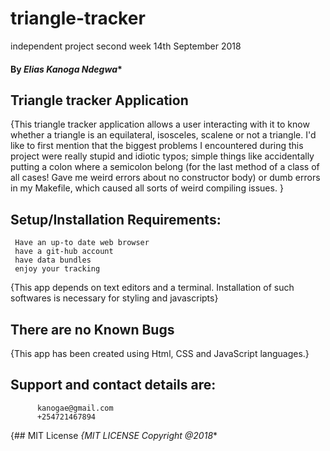 # triangle-tracker
independent project second week 
14th September 2018
#### By *Elias Kanoga Ndegwa**
## Triangle tracker Application
{This triangle tracker application allows a user interacting with it to know whether a triangle is an equilateral, isosceles, scalene or not a triangle.
I'd like to first mention that the biggest problems I encountered during this project were really stupid and idiotic typos; simple things like accidentally putting a colon where a semicolon belong (for the last method of a class of all cases!
Gave me weird errors about no constructor body) or dumb errors in my Makefile, which caused all sorts of weird compiling issues.
  }
## Setup/Installation Requirements:
     Have an up-to date web browser
     have a git-hub account
     have data bundles
     enjoy your tracking

{This app depends on text editors and a terminal. Installation of such softwares is necessary for styling and javascripts}
## There are no Known Bugs
{This app has been created using Html, CSS and JavaScript languages.}
## Support and contact details are:
          kanogae@gmail.com
          +254721467894
{## MIT License
*{MIT LICENSE Copyright @2018**
